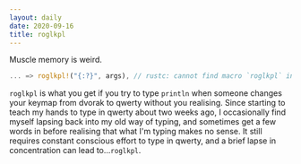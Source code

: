 ```yaml
---
layout: daily
date: 2020-09-16
title: roglkpl
---
```


Muscle memory is weird.

```rust
... => roglkpl!("{:?}", args), // rustc: cannot find macro `roglkpl` in this scope
```

`roglkpl` is what you get if you try to type `println` when someone changes your
keymap from dvorak to qwerty without you realising. Since starting to teach my
hands to type in qwerty about two weeks ago, I occasionally find myself lapsing
back into my old way of typing, and sometimes get a few words in before realising
that what I'm typing makes no sense. It still requires constant conscious effort
to type in qwerty, and a brief lapse in concentration can lead to...`roglkpl`.

